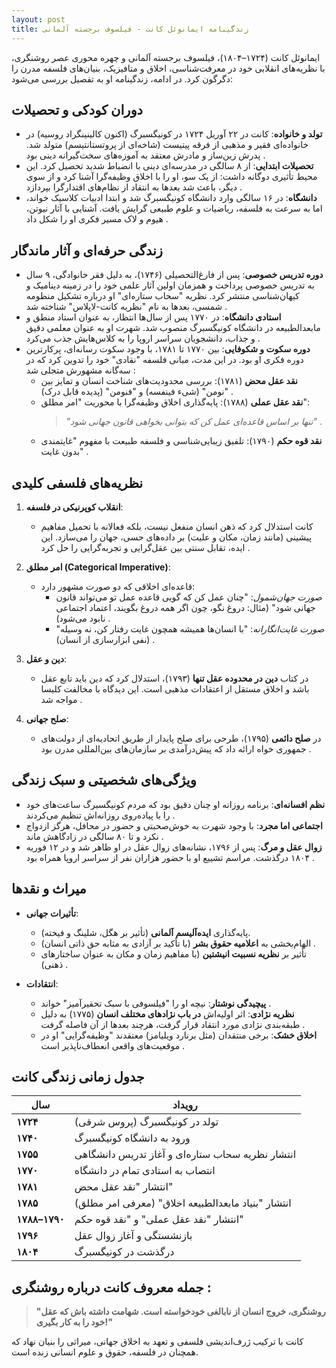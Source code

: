 ```yaml
---
layout: post
title: زندگینامه ایمانوئل کانت - فیلسوف برجسته آلمانی
---
```


ایمانوئل کانت (۱۷۲۴–۱۸۰۴)، فیلسوف برجسته آلمانی و چهره محوری عصر روشنگری، با نظریه‌های انقلابی خود در معرفت‌شناسی، اخلاق و متافیزیک، بنیان‌های فلسفه مدرن را دگرگون کرد. در ادامه، زندگینامه او به تفصیل بررسی می‌شود:

## **دوران کودکی و تحصیلات**
- **تولد و خانواده**: کانت در ۲۲ آوریل ۱۷۲۴ در کونیگسبرگ (اکنون کالینینگراد روسیه) در خانواده‌ای فقیر و مذهبی از فرقه پیتیست (شاخه‌ای از پروتستانتیسم) متولد شد. پدرش زین‌ساز و مادرش معتقد به آموزه‌های سخت‌گیرانه دینی بود .  
- **تحصیلات ابتدایی**: از ۸ سالگی در مدرسه‌ای دینی با انضباط شدید تحصیل کرد. این محیط تأثیری دوگانه داشت: از یک سو، او را با اخلاق وظیفه‌گرا آشنا کرد و از سوی دیگر، باعث شد بعدها به انتقاد از نظام‌های اقتدارگرا بپردازد .  
- **دانشگاه**: در ۱۶ سالگی وارد دانشگاه کونیگسبرگ شد و ابتدا ادبیات کلاسیک خواند، اما به سرعت به فلسفه، ریاضیات و علوم طبیعی گرایش یافت. آشنایی با آثار نیوتن، هیوم و لاک مسیر فکری او را شکل داد .  

## **زندگی حرفه‌ای و آثار ماندگار**
- **دوره تدریس خصوصی**: پس از فارغ‌التحصیلی (۱۷۴۶)، به دلیل فقر خانوادگی، ۹ سال به تدریس خصوصی پرداخت و همزمان اولین آثار علمی خود را در زمینه دینامیک و کیهان‌شناسی منتشر کرد. نظریه "سحاب ستاره‌ای" او درباره تشکیل منظومه شمسی، بعدها به نام "نظریه کانت-لاپلاس" شناخته شد .  
- **استادی دانشگاه**: در ۱۷۷۰ پس از سال‌ها انتظار، به عنوان استاد منطق و مابعدالطبیعه در دانشگاه کونیگسبرگ منصوب شد. شهرت او به عنوان معلمی دقیق و جذاب، دانشجویان سراسر اروپا را به کلاس‌هایش جذب می‌کرد .  
- **دوره سکوت و شکوفایی**: بین ۱۷۷۰ تا ۱۷۸۱، با وجود سکوت رسانه‌ای، پرکارترین دوره فکری او بود. در این مدت، مبانی فلسفه "نقادی" خود را تدوین کرد که در سه‌گانه مشهورش متجلی شد :  
  - **نقد عقل محض** (۱۷۸۱): بررسی محدودیت‌های شناخت انسان و تمایز بین "نومن" (شیء فینفسه) و "فنومن" (پدیده قابل درک) .  
  - **نقد عقل عملی** (۱۷۸۸): پایه‌گذاری اخلاق وظیفه‌گرا با محوریت "امر مطلق":  
    > *"تنها بر اساس قاعده‌ای عمل کن که بتوانی بخواهی قانون جهانی شود"* .  
  - **نقد قوه حکم** (۱۷۹۰): تلفیق زیبایی‌شناسی و فلسفه طبیعت با مفهوم "غایتمندی بدون غایت" .  

## **نظریه‌های فلسفی کلیدی**
1. **انقلاب کوپرنیکی در فلسفه**:  
   - کانت استدلال کرد که ذهن انسان منفعل نیست، بلکه فعالانه با تحمیل مفاهیم پیشینی (مانند زمان، مکان و علیت) بر داده‌های حسی، جهان را می‌سازد. این ایده، تقابل سنتی بین عقل‌گرایی و تجربه‌گرایی را حل کرد .  

2. **امر مطلق (Categorical Imperative)**:  
   - قاعده‌ای اخلاقی که دو صورت مشهور دارد:  
     - *صورت جهان‌شمول*: "چنان عمل کن که گویی قاعده عمل تو می‌تواند قانون جهانی شود" (مثال: دروغ نگو، چون اگر همه دروغ بگویند، اعتماد اجتماعی نابود می‌شود) .  
     - *صورت غایت‌انگارانه*: "با انسان‌ها همیشه همچون غایت رفتار کن، نه وسیله" (نفی ابزارسازی از انسان) .  

3. **دین و عقل**:  
   - در کتاب **دین در محدوده عقل تنها** (۱۷۹۳)، استدلال کرد که دین باید تابع عقل باشد و اخلاق مستقل از اعتقادات مذهبی است. این دیدگاه با مخالفت کلیسا مواجه شد .  

4. **صلح جهانی**:  
   - در **صلح دائمی** (۱۷۹۵)، طرحی برای صلح پایدار از طریق اتحادیه‌ای از دولت‌های جمهوری خواه ارائه داد که پیش‌درآمدی بر سازمان‌های بین‌المللی مدرن بود .  

## **ویژگی‌های شخصیتی و سبک زندگی**
- **نظم افسانه‌ای**: برنامه روزانه او چنان دقیق بود که مردم کونیگسبرگ ساعت‌های خود را با پیاده‌روی روزانه‌اش تنظیم می‌کردند .  
- **اجتماعی اما مجرد**: با وجود شهرت به خوش‌صحبتی و حضور در محافل، هرگز ازدواج نکرد و تا ۸۰ سالگی در زادگاهش ماند .  
- **زوال عقل و مرگ**: پس از ۱۷۹۶، نشانه‌های زوال عقل در او ظاهر شد و در ۱۲ فوریه ۱۸۰۴ درگذشت. مراسم تشییع او با حضور هزاران نفر از سراسر اروپا همراه بود .  

## **میراث و نقدها**
- **تأثیرات جهانی**:  
  - پایه‌گذاری **ایده‌آلیسم آلمانی** (تأثیر بر هگل، شلینگ و فیخته).  
  - الهام‌بخشی به **اعلامیه حقوق بشر** (با تأکید بر آزادی به مثابه حق ذاتی انسان) .  
  - تأثیر بر **نظریه نسبیت انیشتین** (با مفاهیم زمان و مکان به عنوان ساختارهای ذهنی) .  

- **انتقادات**:  
  - **پیچیدگی نوشتار**: نیچه او را "فیلسوفی با سبک تحقیرآمیز" خواند .  
  - **نظریه نژادی**: اثر اولیه‌اش **در باب نژادهای مختلف انسان** (۱۷۷۵) به دلیل طبقه‌بندی نژادی مورد انتقاد قرار گرفت، هرچند بعدها از آن فاصله گرفت .  
  - **اخلاق خشک**: برخی منتقدان (مثل برنارد ویلیامز) معتقدند "وظیفه‌گرایی" او در موقعیت‌های واقعی انعطاف‌ناپذیر است .  

## جدول زمانی زندگی کانت 

| **سال**       | **رویداد**                                                                 |
|---------------|----------------------------------------------------------------------------|
| **۱۷۲۴**      | تولد در کونیگسبرگ (پروس شرقی)                                             |
| **۱۷۴۰**      | ورود به دانشگاه کونیگسبرگ                                                 |
| **۱۷۵۵**      | انتشار نظریه سحاب ستاره‌ای و آغاز تدریس دانشگاهی                          |
| **۱۷۷۰**      | انتصاب به استادی تمام در دانشگاه                                          |
| **۱۷۸۱**      | انتشار "نقد عقل محض"                                                      |
| **۱۷۸۵**      | انتشار "بنیاد مابعدالطبیعه اخلاق" (معرفی امر مطلق)                      |
| **۱۷۸۸–۱۷۹۰** | انتشار "نقد عقل عملی" و "نقد قوه حکم"                                    |
| **۱۷۹۶**      | بازنشستگی و آغاز زوال عقل                                                 |
| **۱۸۰۴**      | درگذشت در کونیگسبرگ                                                       |

## جمله معروف کانت درباره روشنگری :  
> **"روشنگری، خروج انسان از نابالغی خودخواسته است. شهامت داشته باش که عقل خود را به کار بگیری!"**  

کانت با ترکیب ژرف‌اندیشی فلسفی و تعهد به اخلاق جهانی، میراثی را بنیان نهاد که همچنان در فلسفه، حقوق و علوم انسانی زنده است.
